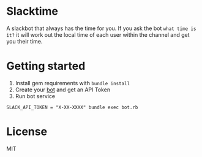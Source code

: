 # Slacktime

A slackbot that always has the time for you. If you ask the bot `what time is it?` it will work out the local time of each user within the channel and get you their time.

# Getting started

1. Install gem requirements with `bundle install`
2. Create your [bot](https://my.slack.com/services/new/bot) and get an API Token
3. Run bot service
```
SLACK_API_TOKEN = "X-XX-XXXX" bundle exec bot.rb
```

# License

MIT
